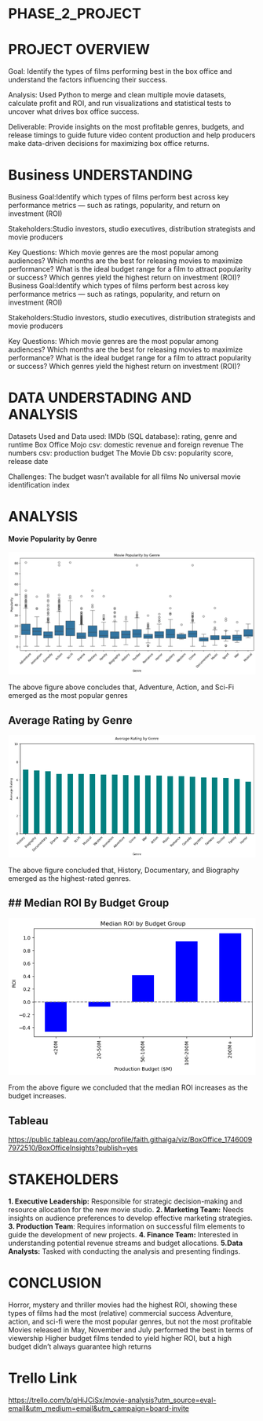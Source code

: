 # PHASE_2_PROJECT

# PROJECT OVERVIEW
Goal:
Identify the types of films performing best in the box office and understand the factors influencing their success.

Analysis:
Used Python to merge and clean multiple movie datasets, calculate profit and ROI, and run visualizations and statistical tests to uncover what drives box office success.

Deliverable:
Provide insights on the most profitable genres, budgets, and release timings to guide future video content production and help producers make data-driven decisions for maximizing box office returns.


# Business UNDERSTANDING
Business Goal:Identify which types of films perform best across key performance metrics — such as ratings, popularity, and return on investment (ROI)

Stakeholders:Studio investors, studio executives, distribution strategists and movie producers

Key Questions:
Which movie genres are the most popular among audiences?
Which months are the best for releasing movies to maximize performance?
What is the ideal budget range for a film to attract popularity or success?
Which genres yield the highest return on investment (ROI)?
Business Goal:Identify which types of films perform best across key performance metrics — such as ratings, popularity, and return on investment (ROI)

Stakeholders:Studio investors, studio executives, distribution strategists and movie producers

Key Questions:
Which movie genres are the most popular among audiences?
Which months are the best for releasing movies to maximize performance?
What is the ideal budget range for a film to attract popularity or success?
Which genres yield the highest return on investment (ROI)?


# DATA UNDERSTADING AND ANALYSIS

Datasets Used and Data used:
IMDb (SQL database): rating, genre and runtime
Box Office Mojo csv: domestic revenue and foreign revenue
The numbers csv: production budget
The Movie Db csv: popularity score, release date

Challenges:
The budget wasn’t available for all films
No universal movie identification index

# ANALYSIS
#### Movie Popularity by Genre
![alt text](image-4.png)

The above figure above concludes that, Adventure, Action, and Sci-Fi emerged as the most popular genres  

## Average Rating by Genre
![alt text](image-5.png)

The above figure concluded that, History, Documentary, and Biography emerged as the highest-rated genres.

## ## Median ROI By Budget Group
![alt text](image-7.png)

From the above figure we concluded that the median ROI increases as the budget increases.

## Tableau
https://public.tableau.com/app/profile/faith.githaiga/viz/BoxOffice_17460097972510/BoxOfficeInsights?publish=yes

# STAKEHOLDERS
**1. Executive Leadership:** Responsible for strategic decision-making and resource allocation for the new movie studio.
**2. Marketing Team:** Needs insights on audience preferences to develop effective marketing strategies.
**3. Production Team**: Requires information on successful film elements to guide the development of new projects.
**4. Finance Team:** Interested in understanding potential revenue streams and budget allocations.
**5.Data Analysts:** Tasked with conducting the analysis and presenting findings.




# CONCLUSION
Horror, mystery and thriller movies had the highest ROI, showing these types of films had the most (relative) commercial success
Adventure, action, and sci-fi were the most popular genres, but not the most profitable
 Movies released in May, November and July performed the best in terms of viewership 
Higher budget films tended to yield higher ROI, but a high budget didn’t always guarantee high returns


# Trello Link
https://trello.com/b/qHiJCiSx/movie-analysis?utm_source=eval-email&utm_medium=email&utm_campaign=board-invite